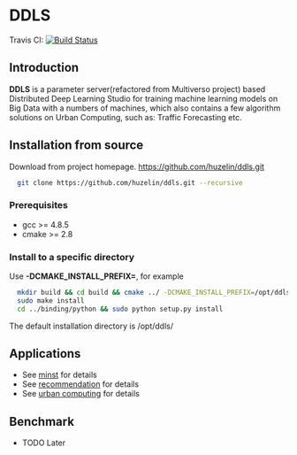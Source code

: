 # DDLS

Travis CI: [![Build Status](https://travis-ci.org/huzelin/ddls.svg?branch=master)](https://travis-ci.org/huzelin/ddls)

## Introduction
**DDLS** is a parameter server(refactored from Multiverso project) based Distributed Deep Learning Studio for training machine learning models on Big Data with a numbers of machines, which also contains a few algorithm solutions on Urban Computing, such as: Traffic Forecasting etc.

## Installation from source

Download from project homepage. https://github.com/huzelin/ddls.git

```bash
  git clone https://github.com/huzelin/ddls.git --recursive
```

### Prerequisites

   * gcc >= 4.8.5
   * cmake >= 2.8

### Install to a specific directory

Use **-DCMAKE\_INSTALL\_PREFIX=**, for example

```bash
  mkdir build && cd build && cmake ../ -DCMAKE_INSTALL_PREFIX=/opt/ddls/ && make
  sudo make install
  cd ../binding/python && sudo python setup.py install
```

The default installation directory is /opt/ddls/

## Applications

  * See [minst](application/minst) for details
  * See [recommendation](application/recommendation) for details
  * See [urban computing](application/urban_computing) for details

## Benchmark

  * TODO Later

